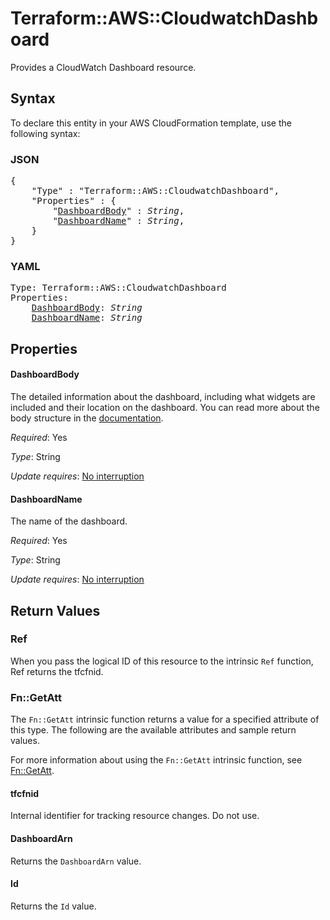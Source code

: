 # Terraform::AWS::CloudwatchDashboard

Provides a CloudWatch Dashboard resource.

## Syntax

To declare this entity in your AWS CloudFormation template, use the following syntax:

### JSON

<pre>
{
    "Type" : "Terraform::AWS::CloudwatchDashboard",
    "Properties" : {
        "<a href="#dashboardbody" title="DashboardBody">DashboardBody</a>" : <i>String</i>,
        "<a href="#dashboardname" title="DashboardName">DashboardName</a>" : <i>String</i>,
    }
}
</pre>

### YAML

<pre>
Type: Terraform::AWS::CloudwatchDashboard
Properties:
    <a href="#dashboardbody" title="DashboardBody">DashboardBody</a>: <i>String</i>
    <a href="#dashboardname" title="DashboardName">DashboardName</a>: <i>String</i>
</pre>

## Properties

#### DashboardBody

The detailed information about the dashboard, including what widgets are included and their location on the dashboard. You can read more about the body structure in the [documentation](https://docs.aws.amazon.com/AmazonCloudWatch/latest/APIReference/CloudWatch-Dashboard-Body-Structure.html).

_Required_: Yes

_Type_: String

_Update requires_: [No interruption](https://docs.aws.amazon.com/AWSCloudFormation/latest/UserGuide/using-cfn-updating-stacks-update-behaviors.html#update-no-interrupt)

#### DashboardName

The name of the dashboard.

_Required_: Yes

_Type_: String

_Update requires_: [No interruption](https://docs.aws.amazon.com/AWSCloudFormation/latest/UserGuide/using-cfn-updating-stacks-update-behaviors.html#update-no-interrupt)

## Return Values

### Ref

When you pass the logical ID of this resource to the intrinsic `Ref` function, Ref returns the tfcfnid.

### Fn::GetAtt

The `Fn::GetAtt` intrinsic function returns a value for a specified attribute of this type. The following are the available attributes and sample return values.

For more information about using the `Fn::GetAtt` intrinsic function, see [Fn::GetAtt](https://docs.aws.amazon.com/AWSCloudFormation/latest/UserGuide/intrinsic-function-reference-getatt.html).

#### tfcfnid

Internal identifier for tracking resource changes. Do not use.

#### DashboardArn

Returns the <code>DashboardArn</code> value.

#### Id

Returns the <code>Id</code> value.

